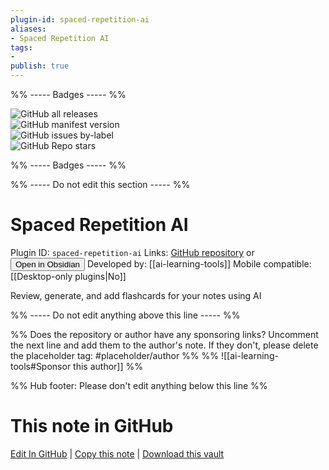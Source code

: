 ```yaml
---
plugin-id: spaced-repetition-ai
aliases:
- Spaced Repetition AI
tags: 
- 
publish: true
---
```


%% ----- Badges ----- %%

![GitHub all releases](https://img.shields.io/github/downloads/ai-learning-tools/obsidian-spaced-repetition-ai/total?color=573E7A&logo=github&style=for-the-badge)   
![GitHub manifest version](https://img.shields.io/github/manifest-json/v/ai-learning-tools/obsidian-spaced-repetition-ai?color=573E7A&logo=github&style=for-the-badge)   
![GitHub issues by-label](https://img.shields.io/github/issues/ai-learning-tools/obsidian-spaced-repetition-ai/help%20wanted?color=573E7A&logo=github&style=for-the-badge)   
![GitHub Repo stars](https://img.shields.io/github/stars/ai-learning-tools/obsidian-spaced-repetition-ai?color=573E7A&logo=github&style=for-the-badge)

%% ----- Badges ----- %%

%% ----- Do not edit this section ----- %%

# Spaced Repetition AI

Plugin ID: `spaced-repetition-ai`
Links: [GitHub repository](https://github.com/ai-learning-tools/obsidian-spaced-repetition-ai) or [<button id=HH>Open in Obsidian</button>](obsidian://show-plugin?id=spaced-repetition-ai)
Developed by: [[ai-learning-tools]]
Mobile compatible: [[Desktop-only plugins|No]]

Review, generate, and add flashcards for your notes using AI

%% ----- Do not edit anything above this line ----- %% 

%% Does the repository or author have any sponsoring links? Uncomment the next line and add them to the author's note. If they don't, please delete the placeholder tag: #placeholder/author %%
%% ![[ai-learning-tools#Sponsor this author]] %%

%% Hub footer: Please don't edit anything below this line %%

# This note in GitHub

<span class="git-footer">[Edit In GitHub](https://github.dev/obsidian-community/obsidian-hub/blob/main/02%20-%20Community%20Expansions/02.05%20All%20Community%20Expansions/Plugins/spaced-repetition-ai.md "git-hub-edit-note") | [Copy this note](https://raw.githubusercontent.com/obsidian-community/obsidian-hub/main/02%20-%20Community%20Expansions/02.05%20All%20Community%20Expansions/Plugins/spaced-repetition-ai.md "git-hub-copy-note") | [Download this vault](https://github.com/obsidian-community/obsidian-hub/archive/refs/heads/main.zip "git-hub-download-vault") </span>
